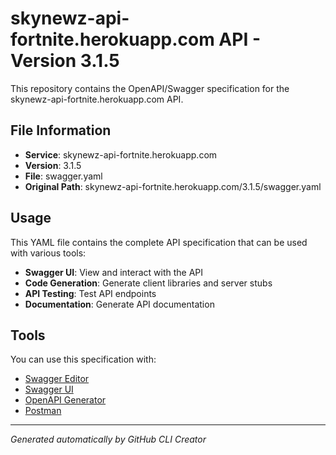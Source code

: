 # skynewz-api-fortnite.herokuapp.com API - Version 3.1.5

This repository contains the OpenAPI/Swagger specification for the skynewz-api-fortnite.herokuapp.com API.

## File Information

- **Service**: skynewz-api-fortnite.herokuapp.com
- **Version**: 3.1.5
- **File**: swagger.yaml
- **Original Path**: skynewz-api-fortnite.herokuapp.com/3.1.5/swagger.yaml

## Usage

This YAML file contains the complete API specification that can be used with various tools:

- **Swagger UI**: View and interact with the API
- **Code Generation**: Generate client libraries and server stubs
- **API Testing**: Test API endpoints
- **Documentation**: Generate API documentation

## Tools

You can use this specification with:

- [Swagger Editor](https://editor.swagger.io/)
- [Swagger UI](https://swagger.io/tools/swagger-ui/)
- [OpenAPI Generator](https://openapi-generator.tech/)
- [Postman](https://www.postman.com/)

---

*Generated automatically by GitHub CLI Creator*

